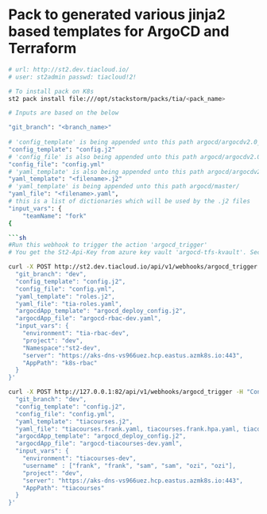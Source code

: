 # Pack to generated various jinja2 based templates for ArgoCD and Terraform

```sh
# url: http://st2.dev.tiacloud.io/
# user: st2admin passwd: tiacloud!2!

# To install pack on K8s
st2 pack install file:///opt/stackstorm/packs/tia/<pack_name>

# Inputs are based on the below

"git_branch": "<branch_name>"
  
# 'config_template' is being appended unto this path argocd/argocdv2.0_templates/master_j2config/
"config_template": "config.j2"
# 'config_file' is also being appended unto this path argocd/argocdv2.0_templates/master_j2config/
"config_file": "config.yml"
# 'yaml_template' is also being appended unto this path argocd/argocdv2.0_templates/master_j2config/
"yaml_template": "<filename>.j2"
# 'yaml_template' is being appended unto this path argocd/master/
"yaml_file": "<filename>.yaml",
# this is a list of dictionaries which will be used by the .j2 files
"input_vars": {
    "teamName": "fork"
{

```sh
#Run this webhook to trigger the action 'argocd_trigger' 
# You get the St2-Api-Key from azure key vault 'argocd-tfs-kvault'. Secret name is st2-api-key-dev

curl -X POST http://st2.dev.tiacloud.io/api/v1/webhooks/argocd_trigger -H "Content-Type: application/json" -H "St2-Api-Key: <>" -d '{
  "git_branch": "dev",
  "config_template": "config.j2",
  "config_file": "config.yml",
  "yaml_template": "roles.j2",
  "yaml_file": "tia-roles.yaml",
  "argocdApp_template": "argocd_deploy_config.j2",
  "argocdApp_file": "argocd-rbac-dev.yaml",
  "input_vars": {
    "environment": "tia-rbac-dev",
    "project": "dev",
    "Namespace":"st2-dev",
    "server": "https://aks-dns-vs966uez.hcp.eastus.azmk8s.io:443",
    "AppPath": "k8s-rbac"
  }
}'

curl -X POST http://127.0.0.1:82/api/v1/webhooks/argocd_trigger -H "Content-Type: application/json" -H "St2-Api-Key: ZmY5ZjRlYjMyZTZlY2VlOWZkOTc3ODZkM2M3NTFlOTBiOWY1NTQ1YmY2OGNkYzg5Yzk0MTA2ZDMwMGRkYjU4MA" -d '{
  "git_branch": "dev",
  "config_template": "config.j2",
  "config_file": "config.yml",
  "yaml_template": "tiacourses.j2",
  "yaml_file": "tiacourses.frank.yaml, tiacourses.frank.hpa.yaml, tiacourses.sam.yaml, tiacourses.sam.hpa.yaml, tiacourses.ozi.yaml, tiacourses.ozi.hpa.yaml",
  "argocdApp_template": "argocd_deploy_config.j2",
  "argocdApp_file": "argocd-tiacourses-dev.yaml",
  "input_vars": {
    "environment": "tiacourses-dev",
    "username" : ["frank", "frank", "sam", "sam", "ozi", "ozi"],
    "project": "dev",
    "server": "https://aks-dns-vs966uez.hcp.eastus.azmk8s.io:443",
    "AppPath": "tiacourses"
  }
}'